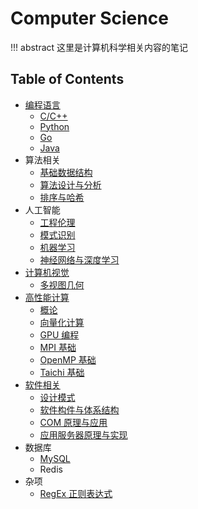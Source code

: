 # Computer Science

!!! abstract 
    这里是计算机科学相关内容的笔记


## Table of Contents

- [编程语言](pl)
    - [C/C++](pl/c_cpp/)
    - [Python](pl/python/)
    - [Go](pl/go/)
    - [Java](pl/java)
- 算法相关
    - [基础数据结构](algorithm/basic-ds)
    - [算法设计与分析](algorithm/design-analysis) <span class="toc-tag toc-tag-classnotes"></span>
    - [排序与哈希](algorithm/sort-hash)
- 人工智能
    - [工程伦理](ai/engineering-ethics) <span class="toc-tag toc-tag-classnotes"></span>
    - [模式识别](ai/mode-recognition) <span class="toc-tag toc-tag-classnotes"></span>
    - [机器学习](ai/ml)
    - [神经网络与深度学习](ai/dl)
- [计算机视觉](cv)
    - [多视图几何](cv/mvg)
- [高性能计算](hpc)
    - [概论](hpc/outline)
    - [向量化计算](hpc/vectorizecompute)
    - [GPU 编程](hpc/gpu)
    - [MPI 基础](hpc/mpi)
    - [OpenMP 基础](hpc/openmp)
    - [Taichi 基础](hpc/taichi)
- [软件相关](software)
    - [设计模式](software/design-pattern)
    - [软件构件与体系结构](software/sca) <span class="toc-tag toc-tag-classnotes"></span>
    - [COM 原理与应用](software/compa)
    - [应用服务器原理与实现](software/piaserver)
- 数据库
    - [MySQL](db/mysql)
    - Redis
- 杂项
    - [RegEx 正则表达式](others/regex)